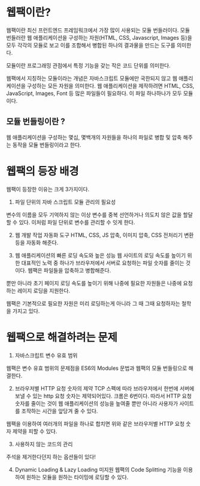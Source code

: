 # 웹팩이란?

웹팩이란 최신 프런트엔드 프레임워크에서 가장 많이 사용되는 모듈 번들러이다. 모듈 번들러란 웹 애플리케이션을 구성하는 자원(HTML, CSS, Javascript, Images 등)을 모두 각각의 모듈로 보고 이를 조합해서 병합된 하나의 결과물을 만드는 도구를 의미한다.

모듈이란 프로그래밍 관점에서 특정 기능을 갖는 작은 코드 단위를 의미한다.

웹팩에서 지칭하는 모듈이라는 개념은 자바스크립트 모듈에만 국한되지 않고 웹 애플리케이션을 구성하는 모든 자원을 의미한다. 웹 애플리케이션을 제작하려면 HTML, CSS, JavaScript, Images, Font 등 많은 파일들이 필요하다. 이 파일 하나하나가 모두 모듈이다.

## 모듈 번들링이란 ?

웹 애플리케이션을 구성하는 몇십, 몇백개의 자원들을 하나의 파일로 병합 및 압축 해주는 동작을 모듈 번들링이라고 한다.


# 웹팩의 등장 배경
웹팩이 등장한 이유는 크게 3가지이다.
1. 파일 단위의 자바 스크립트 모듈 관리의 필요성

변수의 이름을 모두 기억하지 않는 이상 변수를 중복 선언하거나 의도치 않은 값을 할달 할 수 있다. 이처럼 파일 단위로 변수를 관리할 수 잇게 한다.

2. 웹 개발 작업 자동화 도구
HTML, CSS, JS 압축, 이미지 압축, CSS 전처리기 변환 등을 자동화 해준다.

3. 웹 애플리케이션의 빠른 로딩 속도와 높은 성능
웹 사이트의 로딩 속도를 높이기 위한 대표적인 노력 중 하나가 브라우저에서 서버로 요청하는 파일 숫자를 줄이는 것이다.  웹팩은 파일들을 압축하고 병합해준다.

뿐만 아니라 초기 페이지 로딩 속도를 높이기 위해 나중에 필요한 자원들은 나중에 요청하는 레이지 로딩을 지원한다.

웹팩은 기본적으로 필요한 자원은 미리 로딩하는게 아니라 그 때 그때 요청하자는 철학을 가지고 있다.

# 웹팩으로 해결하려는 문제

1. 자바스크립트 변수 유효 범위

웹팩은 변수 유효 범위의 문제점을 ES6의 Modules 문법과 웹팩의 모듈 번들링으로 해결한다.

2. 브라우저별 HTTP 요청 숫자의 제약
TCP 스펙에 따라 브라우저에서 한번에 서버에 보낼 수 있는 http 요청 숫자는 제약되어있다. 크롬은 6번이다. 따라서 HTTP 요청 숫자를 줄이는 것이 웹 애플리케이션의 성능을 높여줄 뿐만 아니라 사용자가 사이트를 조작하는 시간을 앞당겨 줄 수 있다.

웹팩을 이용하여 여러개의 파일을 하나로 합치면 위와 같은 브라우저별 HTTP 요청 숫자 제약을 피할 수 있다.

3. 사용하지 않는 코드의 관리

주석을 제거한다던지 하는 옵션들이 있다!

4. Dynamic Loading & Lazy Loading 미지원
웹팩의 Code Splitting 기능을 이용하여 원하는 모듈을 원하는 타이밍에 로딩할 수 있다.
